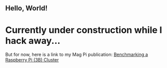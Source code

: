 ## Hello, World! 

# Currently under construction while I hack away...
But for now, here is a link to my Mag Pi publication: [Benchmarking a Raspberry Pi (3B) Cluster](https://www.raspberrypi.org/magpi/benchmarking-raspberry-pi-cluster/)
